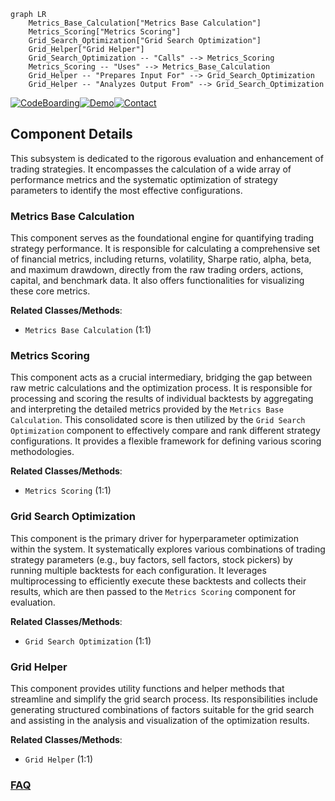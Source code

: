 ```mermaid
graph LR
    Metrics_Base_Calculation["Metrics Base Calculation"]
    Metrics_Scoring["Metrics Scoring"]
    Grid_Search_Optimization["Grid Search Optimization"]
    Grid_Helper["Grid Helper"]
    Grid_Search_Optimization -- "Calls" --> Metrics_Scoring
    Metrics_Scoring -- "Uses" --> Metrics_Base_Calculation
    Grid_Helper -- "Prepares Input For" --> Grid_Search_Optimization
    Grid_Helper -- "Analyzes Output From" --> Grid_Search_Optimization
```
[![CodeBoarding](https://img.shields.io/badge/Generated%20by-CodeBoarding-9cf?style=flat-square)](https://github.com/CodeBoarding/GeneratedOnBoardings)[![Demo](https://img.shields.io/badge/Try%20our-Demo-blue?style=flat-square)](https://www.codeboarding.org/demo)[![Contact](https://img.shields.io/badge/Contact%20us%20-%20contact@codeboarding.org-lightgrey?style=flat-square)](mailto:contact@codeboarding.org)

## Component Details

This subsystem is dedicated to the rigorous evaluation and enhancement of trading strategies. It encompasses the calculation of a wide array of performance metrics and the systematic optimization of strategy parameters to identify the most effective configurations.

### Metrics Base Calculation
This component serves as the foundational engine for quantifying trading strategy performance. It is responsible for calculating a comprehensive set of financial metrics, including returns, volatility, Sharpe ratio, alpha, beta, and maximum drawdown, directly from the raw trading orders, actions, capital, and benchmark data. It also offers functionalities for visualizing these core metrics.


**Related Classes/Methods**:

- `Metrics Base Calculation` (1:1)


### Metrics Scoring
This component acts as a crucial intermediary, bridging the gap between raw metric calculations and the optimization process. It is responsible for processing and scoring the results of individual backtests by aggregating and interpreting the detailed metrics provided by the `Metrics Base Calculation`. This consolidated score is then utilized by the `Grid Search Optimization` component to effectively compare and rank different strategy configurations. It provides a flexible framework for defining various scoring methodologies.


**Related Classes/Methods**:

- `Metrics Scoring` (1:1)


### Grid Search Optimization
This component is the primary driver for hyperparameter optimization within the system. It systematically explores various combinations of trading strategy parameters (e.g., buy factors, sell factors, stock pickers) by running multiple backtests for each configuration. It leverages multiprocessing to efficiently execute these backtests and collects their results, which are then passed to the `Metrics Scoring` component for evaluation.


**Related Classes/Methods**:

- `Grid Search Optimization` (1:1)


### Grid Helper
This component provides utility functions and helper methods that streamline and simplify the grid search process. Its responsibilities include generating structured combinations of factors suitable for the grid search and assisting in the analysis and visualization of the optimization results.


**Related Classes/Methods**:

- `Grid Helper` (1:1)




### [FAQ](https://github.com/CodeBoarding/GeneratedOnBoardings/tree/main?tab=readme-ov-file#faq)